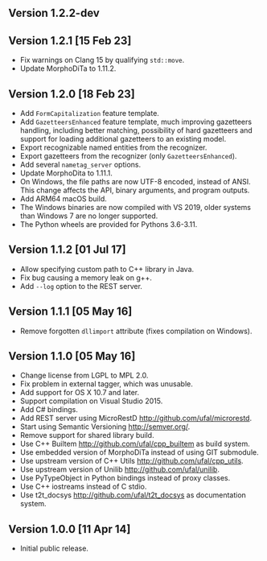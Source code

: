 Version 1.2.2-dev
-----------------


Version 1.2.1 [15 Feb 23]
-------------------------
- Fix warnings on Clang 15 by qualifying `std::move`.
- Update MorphoDiTa to 1.11.2.


Version 1.2.0 [18 Feb 23]
-------------------------
- Add `FormCapitalization` feature template.
- Add `GazetteersEnhanced` feature template, much improving gazetteers
  handling, including better matching, possibility of hard gazetteers
  and support for loading additional gazetteers to an existing model.
- Export recognizable named entities from the recognizer.
- Export gazetteers from the recognizer (only `GazetteersEnhanced`).
- Add several `nametag_server` options.
- Update MorphoDita to 1.11.1.
- On Windows, the file paths are now UTF-8 encoded, instead of ANSI.
  This change affects the API, binary arguments, and program outputs.
- Add ARM64 macOS build.
- The Windows binaries are now compiled with VS 2019, older systems
  than Windows 7 are no longer supported.
- The Python wheels are provided for Pythons 3.6-3.11.


Version 1.1.2 [01 Jul 17]
-------------------------
- Allow specifying custom path to C++ library in Java.
- Fix bug causing a memory leak on g++.
- Add `--log` option to the REST server.


Version 1.1.1 [05 May 16]
-------------------------
- Remove forgotten `dllimport` attribute (fixes compilation on Windows).


Version 1.1.0 [05 May 16]
-------------------------
- Change license from LGPL to MPL 2.0.
- Fix problem in external tagger, which was unusable.
- Add support for OS X 10.7 and later.
- Support compilation on Visual Studio 2015.
- Add C# bindings.
- Add REST server using MicroRestD http://github.com/ufal/microrestd.
- Start using Semantic Versioning http://semver.org/.
- Remove support for shared library build.
- Use C++ Builtem http://github.com/ufal/cpp_builtem as build system.
- Use embedded version of MorphoDiTa instead of using GIT submodule.
- Use upstream version of C++ Utils http://github.com/ufal/cpp_utils.
- Use upstream version of Unilib http://github.com/ufal/unilib.
- Use PyTypeObject in Python bindings instead of proxy classes.
- Use C++ iostreams instead of C stdio.
- Use t2t_docsys http://github.com/ufal/t2t_docsys as documentation system.


Version 1.0.0 [11 Apr 14]
-------------------------
- Initial public release.
